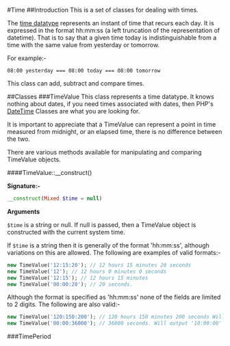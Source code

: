#Time
##Introduction
This is a set of classes for dealing with times.

The [time datatype][1] represents an instant of time that recurs each day. It is expressed in the format hh:mm:ss
(a left truncation of the representation of datetime).  That is to say that a given time today is indistinguishable from
a time with the same value from yesterday or tomorrow.

For example:-

```
08:00 yesterday === 08:00 today === 08:00 tomorrow
```

This class can add, subtract and compare times.

##Classes
###TimeValue
This class represents a time datatype. It knows nothing about dates, if you need times associated with dates, then PHP's
[DateTime][2] Classes are what you are looking for.

It is important to appreciate that a TimeValue can represent a point in time measured from midnight, or an elapsed time,
there is no difference between the two.

There are various methods available for manipulating and comparing TimeValue objects.

####TimeValue::__construct()

__Signature:-__

```php
__construct(Mixed $time = null)
```

__Arguments__

`$time` is a string or null.
If null is passed, then a TimeValue object is constructed with the current system time.

If `$time` is a string then it is generally of the format 'hh:mm:ss', although variations on this are allowed.
The following are examples of valid formats:-

```php
new TimeValue('12:15:20'); // 12 hours 15 minutes 20 seconds
new TimeValue('12'); // 12 hours 0 minutes 0 seconds
new TimeValue('12:15'); // 12 hours 15 minutes
new TimeValue('00:00:20'); // 20 seconds.
```

Although the format is specified as 'hh:mm:ss' none of the fields are limited to 2 digits. The following are also valid:-

```php
new TimeValue('120:150:200'); // 120 hours 150 minutes 200 seconds Will output '122:33:20'
new TimeValue('00:00:36000'); // 36000 seconds. Will output '10:00:00'
```

###TimePeriod

[1]: http://www.hackcraft.net/web/datetime/#time
[2]: http://php.net/datetime